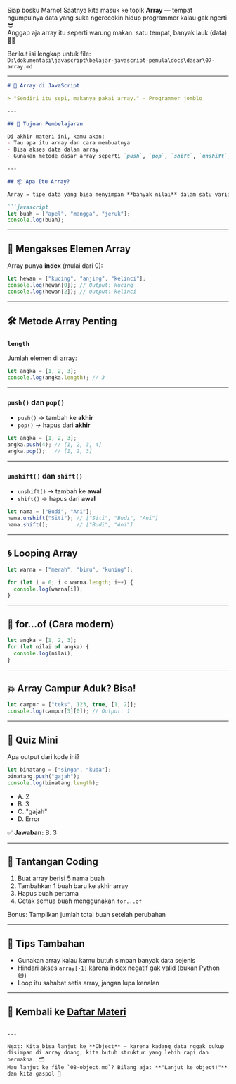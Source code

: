 Siap bosku Marno! Saatnya kita masuk ke topik **Array** — tempat ngumpulnya data yang suka ngerecokin hidup programmer kalau gak ngerti 😎  
Anggap aja array itu seperti warung makan: satu tempat, banyak lauk (data) 🍱🔥

Berikut isi lengkap untuk file:  
`D:\dokumentasi\javascript\belajar-javascript-pemula\docs\dasar\07-array.md`

---

```markdown
# 🍱 Array di JavaScript

> "Sendiri itu sepi, makanya pakai array." — Programmer jomblo

---

## 🎯 Tujuan Pembelajaran

Di akhir materi ini, kamu akan:
- Tau apa itu array dan cara membuatnya
- Bisa akses data dalam array
- Gunakan metode dasar array seperti `push`, `pop`, `shift`, `unshift`, `length`, dll.

---

## 📦 Apa Itu Array?

Array = tipe data yang bisa menyimpan **banyak nilai** dalam satu variabel.

```javascript
let buah = ["apel", "mangga", "jeruk"];
console.log(buah);
```

---

## 🧭 Mengakses Elemen Array

Array punya **index** (mulai dari 0):

```javascript
let hewan = ["kucing", "anjing", "kelinci"];
console.log(hewan[0]); // Output: kucing
console.log(hewan[2]); // Output: kelinci
```

---

## 🛠️ Metode Array Penting

### `length`
Jumlah elemen di array:

```javascript
let angka = [1, 2, 3];
console.log(angka.length); // 3
```

---

### `push()` dan `pop()`
- `push()` → tambah ke **akhir**
- `pop()` → hapus dari **akhir**

```javascript
let angka = [1, 2, 3];
angka.push(4); // [1, 2, 3, 4]
angka.pop();   // [1, 2, 3]
```

---

### `unshift()` dan `shift()`
- `unshift()` → tambah ke **awal**
- `shift()` → hapus dari **awal**

```javascript
let nama = ["Budi", "Ani"];
nama.unshift("Siti"); // ["Siti", "Budi", "Ani"]
nama.shift();         // ["Budi", "Ani"]
```

---

## 🌀 Looping Array

```javascript
let warna = ["merah", "biru", "kuning"];

for (let i = 0; i < warna.length; i++) {
  console.log(warna[i]);
}
```

---

## 🔁 for...of (Cara modern)

```javascript
let angka = [1, 2, 3];
for (let nilai of angka) {
  console.log(nilai);
}
```

---

## 💥 Array Campur Aduk? Bisa!

```javascript
let campur = ["teks", 123, true, [1, 2]];
console.log(campur[3][0]); // Output: 1
```

---

## 🧠 Quiz Mini

Apa output dari kode ini?

```javascript
let binatang = ["singa", "kuda"];
binatang.push("gajah");
console.log(binatang.length);
```

- A. 2  
- B. 3  
- C. "gajah"  
- D. Error

✅ **Jawaban:** B. 3

---

## 💪 Tantangan Coding

1. Buat array berisi 5 nama buah
2. Tambahkan 1 buah baru ke akhir array
3. Hapus buah pertama
4. Cetak semua buah menggunakan `for...of`

Bonus: Tampilkan jumlah total buah setelah perubahan

---

## 🧠 Tips Tambahan

- Gunakan array kalau kamu butuh simpan banyak data sejenis
- Hindari akses `array[-1]` karena index negatif gak valid (bukan Python 😅)
- Loop itu sahabat setia array, jangan lupa kenalan

---

## 🔁 Kembali ke [Daftar Materi](../../index.md)
```

---

Next: Kita bisa lanjut ke **Object** — karena kadang data nggak cukup disimpan di array doang, kita butuh struktur yang lebih rapi dan bermakna. 🗂️  
Mau lanjut ke file `08-object.md`? Bilang aja: **"Lanjut ke object!"** dan kita gaspol 💨